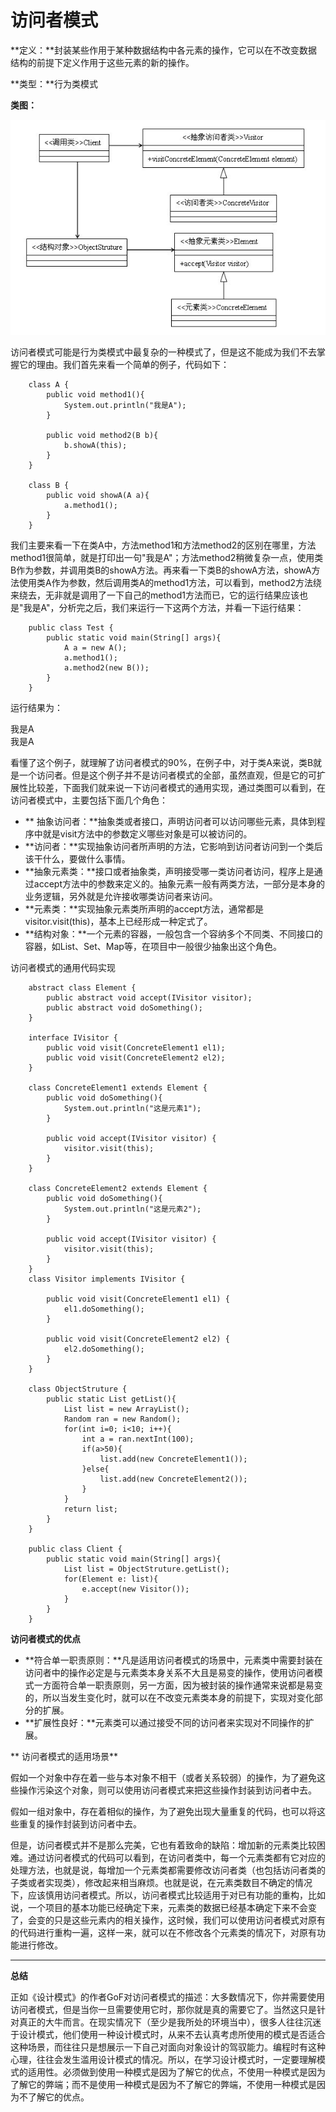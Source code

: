 # 访问者模式

**定义：**封装某些作用于某种数据结构中各元素的操作，它可以在不改变数据结构的前提下定义作用于这些元素的新的操作。

**类型：**行为类模式

**类图：**

![visitor-pattern](images/visitor-pattern-1.jpg)

访问者模式可能是行为类模式中最复杂的一种模式了，但是这不能成为我们不去掌握它的理由。我们首先来看一个简单的例子，代码如下：

```
    class A {
    	public void method1(){
    		System.out.println("我是A");
    	}

    	public void method2(B b){
    		b.showA(this);
    	}
    }

    class B {
    	public void showA(A a){
    		a.method1();
    	}
    }
```

我们主要来看一下在类A中，方法method1和方法method2的区别在哪里，方法method1很简单，就是打印出一句"我是A"；方法method2稍微复杂一点，使用类B作为参数，并调用类B的showA方法。再来看一下类B的showA方法，showA方法使用类A作为参数，然后调用类A的method1方法，可以看到，method2方法绕来绕去，无非就是调用了一下自己的method1方法而已，它的运行结果应该也是"我是A"，分析完之后，我们来运行一下这两个方法，并看一下运行结果：

```
    public class Test {
    	public static void main(String[] args){
    		A a = new A();
    		a.method1();
    		a.method2(new B());
    	}
    }
```

运行结果为：

我是A  
我是A

看懂了这个例子，就理解了访问者模式的90%，在例子中，对于类A来说，类B就是一个访问者。但是这个例子并不是访问者模式的全部，虽然直观，但是它的可扩展性比较差，下面我们就来说一下访问者模式的通用实现，通过类图可以看到，在访问者模式中，主要包括下面几个角色：

* ** 抽象访问者：**抽象类或者接口，声明访问者可以访问哪些元素，具体到程序中就是visit方法中的参数定义哪些对象是可以被访问的。
* **访问者：**实现抽象访问者所声明的方法，它影响到访问者访问到一个类后该干什么，要做什么事情。
* **抽象元素类：**接口或者抽象类，声明接受哪一类访问者访问，程序上是通过accept方法中的参数来定义的。抽象元素一般有两类方法，一部分是本身的业务逻辑，另外就是允许接收哪类访问者来访问。
* **元素类：**实现抽象元素类所声明的accept方法，通常都是visitor.visit(this)，基本上已经形成一种定式了。
* **结构对象：**一个元素的容器，一般包含一个容纳多个不同类、不同接口的容器，如List、Set、Map等，在项目中一般很少抽象出这个角色。

 访问者模式的通用代码实现

```
    abstract class Element {
    	public abstract void accept(IVisitor visitor);
    	public abstract void doSomething();
    }

    interface IVisitor {
    	public void visit(ConcreteElement1 el1);
    	public void visit(ConcreteElement2 el2);
    }

    class ConcreteElement1 extends Element {
    	public void doSomething(){
    		System.out.println("这是元素1");
    	}

    	public void accept(IVisitor visitor) {
    		visitor.visit(this);
    	}
    }

    class ConcreteElement2 extends Element {
    	public void doSomething(){
    		System.out.println("这是元素2");
    	}

    	public void accept(IVisitor visitor) {
    		visitor.visit(this);
    	}
    }
    class Visitor implements IVisitor {

    	public void visit(ConcreteElement1 el1) {
    		el1.doSomething();
    	}

    	public void visit(ConcreteElement2 el2) {
    		el2.doSomething();
    	}
    }

    class ObjectStruture {
    	public static List getList(){
    		List list = new ArrayList();
    		Random ran = new Random();
    		for(int i=0; i<10; i++){
    			int a = ran.nextInt(100);
    			if(a>50){
    				list.add(new ConcreteElement1());
    			}else{
    				list.add(new ConcreteElement2());
    			}
    		}
    		return list;
    	}
    }

    public class Client {
    	public static void main(String[] args){
    		List list = ObjectStruture.getList();
    		for(Element e: list){
    			e.accept(new Visitor());
    		}
    	}
    }
```
  
**访问者模式的优点**

* **符合单一职责原则：**凡是适用访问者模式的场景中，元素类中需要封装在访问者中的操作必定是与元素类本身关系不大且是易变的操作，使用访问者模式一方面符合单一职责原则，另一方面，因为被封装的操作通常来说都是易变的，所以当发生变化时，就可以在不改变元素类本身的前提下，实现对变化部分的扩展。
* **扩展性良好：**元素类可以通过接受不同的访问者来实现对不同操作的扩展。

** 访问者模式的适用场景**

假如一个对象中存在着一些与本对象不相干（或者关系较弱）的操作，为了避免这些操作污染这个对象，则可以使用访问者模式来把这些操作封装到访问者中去。

假如一组对象中，存在着相似的操作，为了避免出现大量重复的代码，也可以将这些重复的操作封装到访问者中去。

但是，访问者模式并不是那么完美，它也有着致命的缺陷：增加新的元素类比较困难。通过访问者模式的代码可以看到，在访问者类中，每一个元素类都有它对应的处理方法，也就是说，每增加一个元素类都需要修改访问者类（也包括访问者类的子类或者实现类），修改起来相当麻烦。也就是说，在元素类数目不确定的情况下，应该慎用访问者模式。所以，访问者模式比较适用于对已有功能的重构，比如说，一个项目的基本功能已经确定下来，元素类的数据已经基本确定下来不会变了，会变的只是这些元素内的相关操作，这时候，我们可以使用访问者模式对原有的代码进行重构一遍，这样一来，就可以在不修改各个元素类的情况下，对原有功能进行修改。

**** 

**总结**

正如《设计模式》的作者GoF对访问者模式的描述：大多数情况下，你并需要使用访问者模式，但是当你一旦需要使用它时，那你就是真的需要它了。当然这只是针对真正的大牛而言。在现实情况下（至少是我所处的环境当中），很多人往往沉迷于设计模式，他们使用一种设计模式时，从来不去认真考虑所使用的模式是否适合这种场景，而往往只是想展示一下自己对面向对象设计的驾驭能力。编程时有这种心理，往往会发生滥用设计模式的情况。所以，在学习设计模式时，一定要理解模式的适用性。必须做到使用一种模式是因为了解它的优点，不使用一种模式是因为了解它的弊端；而不是使用一种模式是因为不了解它的弊端，不使用一种模式是因为不了解它的优点。
